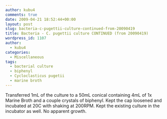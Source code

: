 ```yaml
---
author: kubu4
comments: true
date: 2009-04-21 18:52:44+00:00
layout: post
slug: bacteria-c-pugettii-culture-continued-from-20090419
title: Bacteria - C. pugettii culture CONTINUED (from 20090419)
wordpress_id: 1107
author:
  - kubu4
categories:
  - Miscellaneous
tags:
  - bacterial culture
  - biphenyl
  - Cycloclasticus pugetii
  - marine broth
---
```


Transferred 1mL of the culture to a 50mL conical containing 4mL of 1x Marine Broth and a couple crystals of biphenyl. Kept the cap loosened and incubated at 20C with shaking at 200RPM. Kept the existing culture in the incubator as well. No apparent growth.
